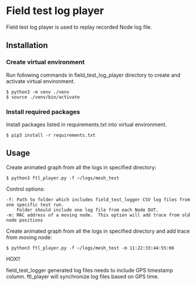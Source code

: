 # Field test log player

Field test log player is used to replay recorded Node log file.

## Installation

### Create virtual environment

Run following commands in field_test_log_player directory to create and activate virtual
environment.
```
$ python3 -m venv ./venv
$ source ./venv/bin/activate
```

### Install required packages
Install packages listed in requirements.txt into virtual environment.
```
$ pip3 install -r requirements.txt
```

## Usage

Create animated graph from all the logs in specified directory:
```
$ python3 ftl_player.py -f ~/logs/mesh_test
```
Control options:

    -f: Path to folder which includes field_test_logger CSV log files from one specific test run.
        Folder should include one log file from each Node DUT.
    -m: MAC address of a moving node.  This option will add trace from old node positions

Create animated graph from all the logs in specified directory and add trace from moving node:
```
$ python3 ftl_player.py -f ~/logs/mesh_test -m 11:22:33:44:55:66
```
HOX!!

field_test_logger generated log files needs to include GPS timestamp column.  ftl_player will synchronize
log files based on GPS time.
